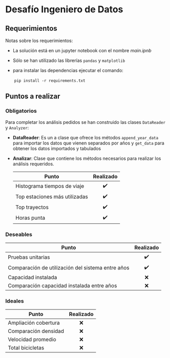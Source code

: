

# Desafío Ingeniero de Datos

## Requerimientos

Notas sobre los requerimientos:

* La solución está en un jupyter notebook con el nombre *main.ipnb*

* Sólo se han utilizado las librerías `pandas` y `matplotlib`

* para instalar las dependencias ejecutar el comando:

  ​	`pip install -r requirements.txt`

## Puntos a realizar 

###  Obligatorios

Para completar los análisis pedidos se han construido las clases `DataReader` y `Analyzer`:

* **DataReader**: Es un a clase que ofrece los métodos `append_year_data` para importar los datos que vienen separados por años  y `get_data` para obtener los datos importados y tabulados

* **Analizar**: Clase que contiene los métodos necesarios para realizar los análisis requeridos. 

  | Punto                         |     Realizado      |
  | ----------------------------- | :----------------: |
  | Histograma tiempos de viaje   | :heavy_check_mark: |
  | Top estaciones más utilizadas | :heavy_check_mark: |
  | Top trayectos                 | :heavy_check_mark: |
  | Horas punta                   | :heavy_check_mark: |

### Deseables

| Punto                                             |     Realizado      |
| ------------------------------------------------- | :----------------: |
| Pruebas unitarias                                 | :heavy_check_mark: |
| Comparación de utilización del sistema entre años | :heavy_check_mark: |
| Capacidad instalada                               |        :x:         |
| Comparación capacidad instalada entre años        |        :x:         |

### Ideales

| Punto                | Realizado |
| -------------------- | :-------: |
| Ampliación cobertura |    :x:    |
| Comparación densidad |    :x:    |
| Velocidad promedio   |    :x:    |
| Total bicicletas     |    :x:    |